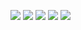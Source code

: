 ![](http://github-profile-summary-cards.vercel.app/api/cards/profile-details?username=FalledCan&theme=ayu_mirage)
![](http://github-profile-summary-cards.vercel.app/api/cards/repos-per-language?username=FalledCan&theme=ayu_mirage)
![](http://github-profile-summary-cards.vercel.app/api/cards/most-commit-language?username=FalledCan&theme=ayu_mirage)
![](http://github-profile-summary-cards.vercel.app/api/cards/stats?username=FalledCan&theme=ayu_mirage)
![](http://github-profile-summary-cards.vercel.app/api/cards/productive-time?username=FalledCan&theme=ayu_mirage&utcOffset=8)
<!--
**FalledCan/FalledCan** is a ✨ _special_ ✨ repository because its `README.md` (this file) appears on your GitHub profile.

Here are some ideas to get you started:

- 🔭 I’m currently working on ...
- 🌱 I’m currently learning ...
- 👯 I’m looking to collaborate on ...
- 🤔 I’m looking for help with ...
- 💬 Ask me about ...
- 📫 How to reach me: ...
- 😄 Pronouns: ...
- ⚡ Fun fact: ...
-->
